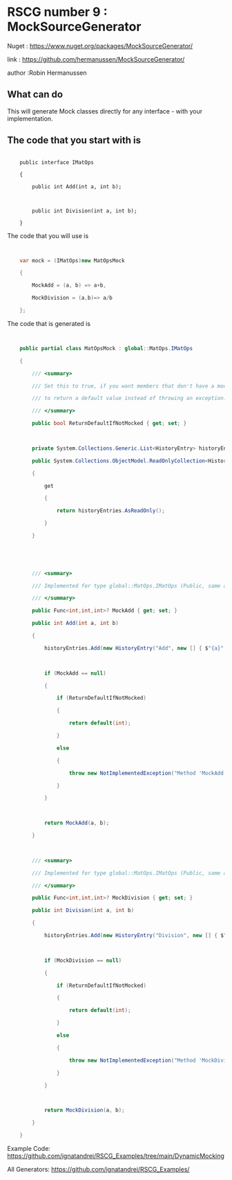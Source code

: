 # RSCG number 9 : MockSourceGenerator

Nuget :
    https://www.nuget.org/packages/MockSourceGenerator/


link : https://github.com/hermanussen/MockSourceGenerator/ 


author :Robin Hermanussen


## What can do

This will generate Mock classes directly for any interface - with your implementation.

## The code that you start with is 

```

    public interface IMatOps               

    {

        public int Add(int a, int b);

    

        public int Division(int a, int b);

    }
```

The code that you will use is

```csharp


    var mock = (IMatOps)new MatOpsMock

    {

        MockAdd = (a, b) => a+b,

        MockDivision = (a,b)=> a/b

    };

```

The code that is generated is
```csharp


    public partial class MatOpsMock : global::MatOps.IMatOps                                                                                                           

    {

        /// <summary>

        /// Set this to true, if you want members that don't have a mock implementation

        /// to return a default value instead of throwing an exception.

        /// </summary>

        public bool ReturnDefaultIfNotMocked { get; set; }

    

        private System.Collections.Generic.List<HistoryEntry> historyEntries = new System.Collections.Generic.List<HistoryEntry>();

        public System.Collections.ObjectModel.ReadOnlyCollection<HistoryEntry> HistoryEntries

        {

            get

            {

                return historyEntries.AsReadOnly();

            }

        }

    

    

        /// <summary>

        /// Implemented for type global::MatOps.IMatOps (Public, same assembly: False)

        /// </summary>

        public Func<int,int,int>? MockAdd { get; set; }

        public int Add(int a, int b)

        {

            historyEntries.Add(new HistoryEntry("Add", new [] { $"{a}", $"{b}" }));

    

            if (MockAdd == null)

            {

                if (ReturnDefaultIfNotMocked)

                {

                    return default(int);

                }

                else

                {

                    throw new NotImplementedException("Method 'MockAdd' was called, but no mock implementation was provided");

                }

            }

    

            return MockAdd(a, b);

        }

    

        /// <summary>

        /// Implemented for type global::MatOps.IMatOps (Public, same assembly: False)

        /// </summary>

        public Func<int,int,int>? MockDivision { get; set; }

        public int Division(int a, int b)

        {

            historyEntries.Add(new HistoryEntry("Division", new [] { $"{a}", $"{b}" }));

    

            if (MockDivision == null)

            {

                if (ReturnDefaultIfNotMocked)

                {

                    return default(int);

                }

                else

                {

                    throw new NotImplementedException("Method 'MockDivision' was called, but no mock implementation was provided");

                }

            }

    

            return MockDivision(a, b);

        }

    }

```


Example Code: <a href="https://github.com/ignatandrei/RSCG_Examples/tree/main/DynamicMocking" rel="noopener" target="_blank">https://github.com/ignatandrei/RSCG_Examples/tree/main/DynamicMocking</a>

All Generators: <a href="https://github.com/ignatandrei/RSCG_Examples/">https://github.com/ignatandrei/RSCG_Examples/</a>